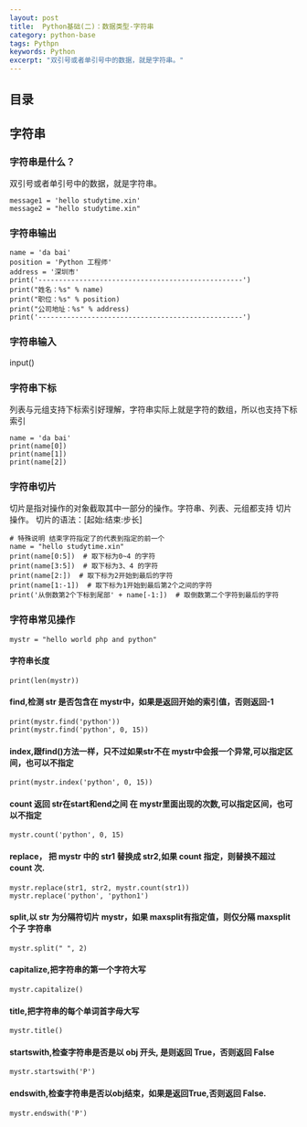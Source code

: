 ```yaml
---
layout: post
title:  Python基础(二)：数据类型-字符串
category: python-base
tags: Pythpn 
keywords: Python 
excerpt: "双引号或者单引号中的数据，就是字符串。"
---
```


## 目录
## 字符串

### 字符串是什么？
双引号或者单引号中的数据，就是字符串。
```
message1 = 'hello studytime.xin'
message2 = "hello studytime.xin"
```

### 字符串输出
```
name = 'da bai'
position = 'Python 工程师'
address = '深圳市'
print('--------------------------------------------------')
print("姓名：%s" % name)
print("职位：%s" % position)
print("公司地址：%s" % address)
print('--------------------------------------------------')
```

### 字符串输入
input()

### 字符串下标
列表与元组⽀持下标索引好理解，字符串实际上就是字符的数组，所以也⽀持下标索引

```
name = 'da bai'
print(name[0])
print(name[1])
print(name[2])
```


### 字符串切片
切⽚是指对操作的对象截取其中⼀部分的操作。字符串、列表、元组都⽀持 切⽚操作。
切⽚的语法：[起始:结束:步⻓]

```
# 特殊说明 结束字符指定了的代表到指定的前一个
name = "hello studytime.xin"
print(name[0:5])  # 取下标为0~4 的字符
print(name[3:5])  # 取下标为3、4 的字符
print(name[2:])  # 取下标为2开始到最后的字符
print(name[1:-1])  # 取下标为1开始到最后第2个之间的字符
print('从倒数第2个下标到尾部' + name[-1:])  # 取倒数第二个字符到最后的字符
```

### 字符串常见操作
```
mystr = "hello world php and python"
```

#### 字符串长度
```
print(len(mystr))
```

#### find,检测 str 是否包含在 mystr中，如果是返回开始的索引值，否则返回-1
```
print(mystr.find('python'))
print(mystr.find('python', 0, 15))
```

#### index,跟find()⽅法⼀样，只不过如果str不在 mystr中会报⼀个异常,可以指定区间，也可以不指定
```
print(mystr.index('python', 0, 15))
```

#### count 返回 str在start和end之间 在 mystr⾥⾯出现的次数,可以指定区间，也可以不指定
```
mystr.count('python', 0, 15)
```

#### replace， 把 mystr 中的 str1 替换成 str2,如果 count 指定，则替换不超过 count 次.
```
mystr.replace(str1, str2, mystr.count(str1))
mystr.replace('python', 'python1')
```

#### split,以 str 为分隔符切⽚ mystr，如果 maxsplit有指定值，则仅分隔 maxsplit 个⼦ 字符串
`mystr.split(" ", 2)`

#### capitalize,把字符串的第⼀个字符⼤写
`mystr.capitalize()`

#### title,把字符串的每个单词⾸字⺟⼤写
`mystr.title()`

#### startswith,检查字符串是否是以 obj 开头, 是则返回 True，否则返回 False
`mystr.startswith('P')`

#### endswith,检查字符串是否以obj结束，如果是返回True,否则返回 False.
`mystr.endswith('P')`